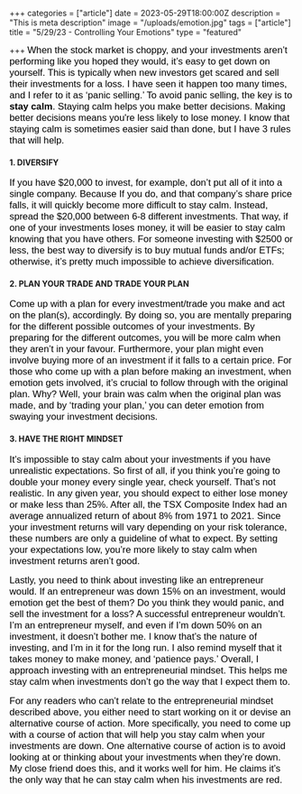 +++
categories = ["article"]
date = 2023-05-29T18:00:00Z
description = "This is meta description"
image = "/uploads/emotion.jpg"
tags = ["article"]
title = "5/29/23 - Controlling Your Emotions"
type = "featured"

+++
<span style="color:black"><span style="font-family:Arial; font-size:1.2em;">When the stock market is choppy, and your investments aren’t performing like you hoped they would, it’s easy to get down on yourself. This is typically when new investors get scared and sell their investments for a loss. I have seen it happen too many times, and I refer to it as ‘panic selling.’ To avoid panic selling, the key is to <b>stay calm</b>. Staying calm helps you make better decisions. Making better decisions means you're less likely to lose money. I know that staying calm is sometimes easier said than done, but I have 3 rules that will help.</span></span>

#### 1. DIVERSIFY

<span style="color:black"><span style="font-family:Arial; font-size:1.2em;">If you have $20,000 to invest, for example, don’t put all of it into a single company. Because If you do, and that company’s share price falls, it will quickly become more difficult to stay calm. Instead, spread the $20,000 between 6-8 different investments. That way, if one of your investments loses money, it will be easier to stay calm knowing that you have others. For someone investing with $2500 or less, the best way to diversify is to buy mutual funds and/or ETFs; otherwise, it’s pretty much impossible to achieve diversification.</span></span>

#### 2. PLAN YOUR TRADE AND TRADE YOUR PLAN

<span style="color:black"><span style="font-family:Arial; font-size:1.2em;">Come up with a plan for every investment/trade you make and act on the plan(s), accordingly. By doing so, you are mentally preparing for the different possible outcomes of your investments. By preparing for the different outcomes, you will be more calm when they aren’t in your favour. Furthermore, your plan might even involve buying more of an investment if it falls to a certain price. For those who come up with a plan before making an investment, when emotion gets involved, it’s crucial to follow through with the original plan. Why? Well, your brain was calm when the original plan was made, and by ‘trading your plan,’ you can deter emotion from swaying your investment decisions.</span></span>

#### 3. HAVE THE RIGHT MINDSET

<span style="color:black"><span style="font-family:Arial; font-size:1.2em;">It’s impossible to stay calm about your investments if you have unrealistic expectations. So first of all, if you think you’re going to double your money every single year, check yourself. That’s not realistic. In any given year, you should expect to either lose money or make less than 25%. After all, the TSX Composite Index had an average annualized return of about 8% from 1971 to 2021. Since your investment returns will vary depending on your risk tolerance, these numbers are only a guideline of what to expect. By setting your expectations low, you’re more likely to stay calm when investment returns aren’t good.</span></span>

<span style="color:black"><span style="font-family:Arial; font-size:1.2em;">Lastly, you need to think about investing like an entrepreneur would. If an entrepreneur was down 15% on an investment, would emotion get the best of them? Do you think they would panic, and sell the investment for a loss? A successful entrepreneur wouldn’t. I’m an entrepreneur myself, and even if I’m down 50% on an investment, it doesn’t bother me. I know that’s the nature of investing, and I’m in it for the long run. I also remind myself that it takes money to make money, and ‘patience pays.’ Overall, I approach investing with an entrepreneurial mindset. This helps me stay calm when investments don’t go the way that I expect them to.</span></span>

<span style="color:black"><span style="font-family:Arial; font-size:1.2em;">For any readers who can’t relate to the entrepreneurial mindset described above, you either need to start working on it or devise an alternative course of action. More specifically, you need to come up with a course of action that will help you stay calm when your investments are down. One alternative course of action is to avoid looking at or thinking about your investments when they’re down. My close friend does this, and it works well for him. He claims it’s the only way that he can stay calm when his investments are red.</span></span>
